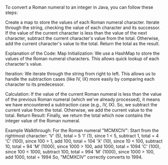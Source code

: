 To convert a Roman numeral to an integer in Java, you can follow these steps:

Create a map to store the values of each Roman numeral character.
Iterate through the string, checking the value of each character and its successor.
If the value of the current character is less than the value of the next character, subtract the current character's value from the total.
Otherwise, add the current character's value to the total.
Return the total as the result.

Explanation of the Code:
Map Initialization: We use a HashMap to store the values of the Roman numeral characters. This allows quick lookup of each character's value.

Iteration: We iterate through the string from right to left. This allows us to handle the subtraction cases (like IV, IX) more easily by comparing each character to its predecessor.

Calculation:
If the value of the current Roman numeral is less than the value of the previous Roman numeral (which we've already processed), it means we have encountered a subtraction case (e.g., IV, IX). So, we subtract the current value from the total.
Otherwise, we add the current value to the total.
Return Result: Finally, we return the total which now contains the integer value of the Roman numeral.

Example Walkthrough:
For the Roman numeral "MCMXCIV":
Start from the rightmost character:
'V' (5), total = 5
'I' (1), since 1 < 5, subtract 1, total = 4
'C' (100), since 100 > 1, add 100, total = 104
'X' (10), since 10 < 100, subtract 10, total = 94
'M' (1000), since 1000 > 100, add 1000, total = 1094
'C' (100), since 100 < 1000, subtract 100, total = 994
'M' (1000), since 1000 > 100, add 1000, total = 1994
So, "MCMXCIV" correctly converts to 1994.​
